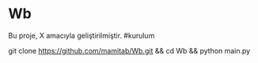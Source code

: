 # Wb

Bu proje, X amacıyla geliştirilmiştir.
#kurulum

git clone https://github.com/mamitab/Wb.git && cd Wb && python main.py
